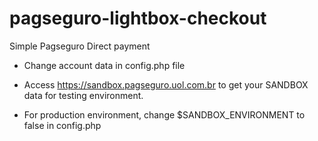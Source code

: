 # pagseguro-lightbox-checkout
Simple Pagseguro Direct payment

* Change account data in config.php file

* Access https://sandbox.pagseguro.uol.com.br to get your SANDBOX data for testing environment.

* For production environment, change $SANDBOX_ENVIRONMENT to false in config.php
